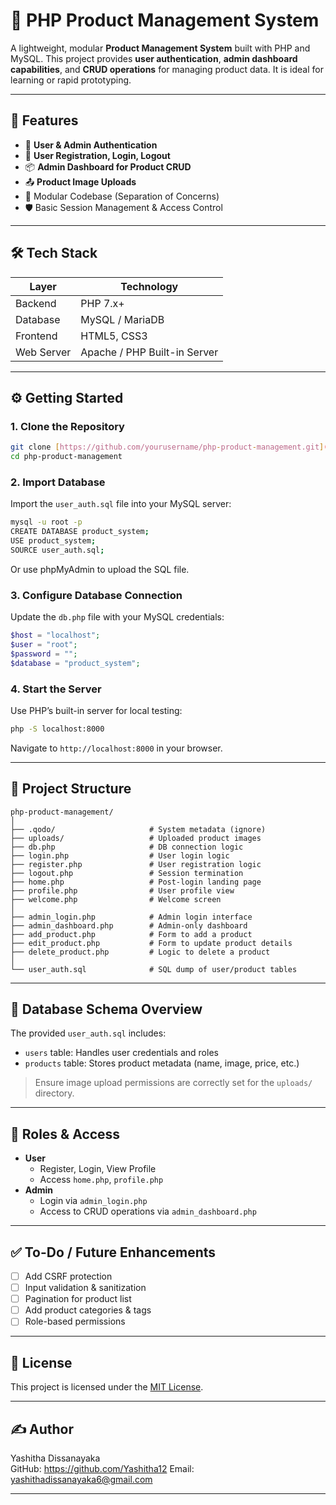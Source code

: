 
# 🛒 PHP Product Management System

A lightweight, modular **Product Management System** built with PHP and MySQL. This project provides **user authentication**, **admin dashboard capabilities**, and **CRUD operations** for managing product data. It is ideal for learning or rapid prototyping.

---

## 🚀 Features

- 🔐 **User & Admin Authentication**
- 👤 **User Registration, Login, Logout**
- 📦 **Admin Dashboard for Product CRUD**
- 📤 **Product Image Uploads**
- 🧩 Modular Codebase (Separation of Concerns)
- 🛡️ Basic Session Management & Access Control

---

## 🛠️ Tech Stack

| Layer        | Technology |
|--------------|------------|
| Backend      | PHP 7.x+   |
| Database     | MySQL / MariaDB |
| Frontend     | HTML5, CSS3 |
| Web Server   | Apache / PHP Built-in Server |

---

## ⚙️ Getting Started

### 1. Clone the Repository

```bash
git clone [https://github.com/yourusername/php-product-management.git](https://github.com/Yashitha12/PHP-Product-Management-System.git)
cd php-product-management
```

### 2. Import Database

Import the `user_auth.sql` file into your MySQL server:

```bash
mysql -u root -p
CREATE DATABASE product_system;
USE product_system;
SOURCE user_auth.sql;
```

Or use phpMyAdmin to upload the SQL file.

### 3. Configure Database Connection

Update the `db.php` file with your MySQL credentials:

```php
$host = "localhost";
$user = "root";
$password = "";
$database = "product_system";
```

### 4. Start the Server

Use PHP’s built-in server for local testing:

```bash
php -S localhost:8000
```

Navigate to `http://localhost:8000` in your browser.

---

## 📁 Project Structure

```
php-product-management/
│
├── .qodo/                     # System metadata (ignore)
├── uploads/                   # Uploaded product images
├── db.php                     # DB connection logic
├── login.php                  # User login logic
├── register.php               # User registration logic
├── logout.php                 # Session termination
├── home.php                   # Post-login landing page
├── profile.php                # User profile view
├── welcome.php                # Welcome screen
│
├── admin_login.php            # Admin login interface
├── admin_dashboard.php        # Admin-only dashboard
├── add_product.php            # Form to add a product
├── edit_product.php           # Form to update product details
├── delete_product.php         # Logic to delete a product
│
└── user_auth.sql              # SQL dump of user/product tables
```

---

## 🧾 Database Schema Overview

The provided `user_auth.sql` includes:

- `users` table: Handles user credentials and roles
- `products` table: Stores product metadata (name, image, price, etc.)

> Ensure image upload permissions are correctly set for the `uploads/` directory.

---

## 👤 Roles & Access

- **User**
  - Register, Login, View Profile
  - Access `home.php`, `profile.php`
- **Admin**
  - Login via `admin_login.php`
  - Access to CRUD operations via `admin_dashboard.php`

---

## ✅ To-Do / Future Enhancements

- [ ] Add CSRF protection
- [ ] Input validation & sanitization
- [ ] Pagination for product list
- [ ] Add product categories & tags
- [ ] Role-based permissions

---

## 📄 License

This project is licensed under the [MIT License](LICENSE).

---

## ✍️ Author

Yashitha Dissanayaka   
GitHub: https://github.com/Yashitha12
Email: yashithadissanayaka6@gmail.com

---
